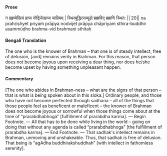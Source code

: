 #### Prose 

न प्रहृष्येत्प्रियं प्राप्य नोद्विजेत्प्राप्य चाप्रियम् |
स्थिरबुद्धिरसम्मूढो ब्रह्मविद् ब्रह्मणि स्थित: || 20||
na prahṛiṣhyet priyaṁ prāpya nodvijet prāpya chāpriyam
sthira-buddhir asammūḍho brahma-vid brahmaṇi sthitaḥ

 #### Bengali Translation 

The one who is the knower of Brahman – that one is of steady intellect, free of delusion, [and] remains verily in Brahman. For this reason, that person does not become joyous upon receiving a dear thing, nor does he/she become upset by having something unpleasant happen.

 #### Commentary 

[The one who abides in Brahman-ness – what are the signs of that person – that is what is being spoken about in this sloka.] Ordinary people, and those who have not become perfected through sadhana – all of the things that those people feel as beneficent or maleficent – the knower of Brahman does not become joyous or sorrowful when those things come about at the time of “prarabdhabhoga” [fulfillment of prarabdha karma]. — Begin Footnote. — All that has to be done while living in the world – going on doing that without any agenda is called “prarabdhabhoga” [the fulfillment of prarabdha karma]. — End Footnote. — That sadhak's intellect remains in Brahman, unmoving and unshakeable. Thus, that sadhak is free of delusion. That being is “agAdha buddhirakshuddhah” [with intellect in fathomless serenity]. 